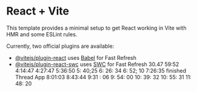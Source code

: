 # React + Vite

This template provides a minimal setup to get React working in Vite with HMR and some ESLint rules.

Currently, two official plugins are available:

- [@vitejs/plugin-react](https://github.com/vitejs/vite-plugin-react/blob/main/packages/plugin-react/README.md) uses [Babel](https://babeljs.io/) for Fast Refresh
- [@vitejs/plugin-react-swc](https://github.com/vitejs/vite-plugin-react-swc) uses [SWC](https://swc.rs/) for Fast Refresh
  30.47
  59:52
  4:14:47
  4:27:47
  5:36:50
  5: 40;25
  6: 26: 34
  6: 52; 10
  7:26:35 finished Thread App
  8:01:03
  8:43:44
  9:31 : 06
  9: 54: 00
  10: 39: 32
  10: 55: 31
  11: 48: 20
